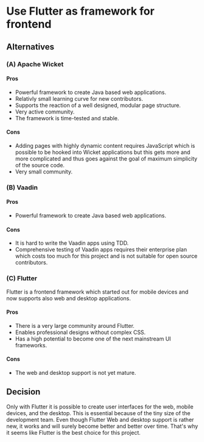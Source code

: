 # Use Flutter as framework for frontend

## Alternatives

### (A) Apache Wicket

#### Pros

- Powerful framework to create Java based web applications.
- Relativly small learning curve for new contributors.
- Supports the reaction of a well designed, modular page structure.
- Very active community.
- The framework is time-tested and stable.

#### Cons

- Adding pages with highly dynamic content requires JavaScript which is possible to be hooked into Wicket applications but this gets more and more complicated and thus goes against the goal of maximum simplicity of the source code. 
- Very small community.

### (B) Vaadin

#### Pros

- Powerful framework to create Java based web applications.

#### Cons

- It is hard to write the Vaadin apps using TDD.
- Comprehensive testing of Vaadin apps requires their enterprise plan which costs too much for this project and is not suitable for open source contributors.

### (C) Flutter

Flutter is a frontend framework which started out for mobile devices and now supports also web and desktop applications.

#### Pros

- There is a very large community around Flutter.
- Enables professional designs without complex CSS.
- Has a high potential to become one of the next mainstream UI frameworks.

#### Cons

- The web and desktop support is not yet mature.


## Decision

Only with Flutter it is possible to create user interfaces for the web, mobile devices, and the desktop.
This is essential because of the tiny size of the development team.
Even though Flutter Web and desktop support is rather new, it works and will surely become better and better over time.
That's why it seems like Flutter is the best choice for this project.
